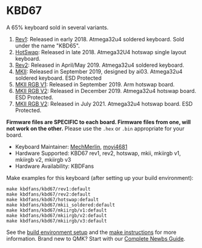 # KBD67

A 65% keyboard sold in several variants. 

1. [Rev1](rev1/): Released in early 2018. Atmega32u4 soldered keyboard. Sold under the name "KBD65".  
2. [HotSwap](hotswap/): Released in late 2018. Atmega32U4 hotswap single layout keyboard. 
3. [Rev2](rev2/): Released in April/May 2019. Atmega32u4 soldered keyboard.
4. [MKII](mkii_soldered/): Released in September 2019, designed by ai03. Atmega32u4 soldered keyboard. ESD Protected
5. [MKII RGB V1](mkiirgb/v1/): Released in September 2019. Arm hotswap board. 
6. [MKII RGB V2](mkiirgb/v2/): Released in December 2019. Atmega32u4 hotswap board. ESD Protected.
7. [MKII RGB V2](mkiirgb/v3/): Released in July 2021. Atmega32u4 hotswap board. ESD Protected.

 **Firmware files are SPECIFIC to each board. Firmware files from one, will not work on the other.** Please use the `.hex` or `.bin` appropriate for your board.

* Keyboard Maintainer: [MechMerlin](https://github.com/mechmerlin), [moyi4681](https://github.com/moyi4681)
* Hardware Supported: KBD67 rev1, rev2, hotswap, mkii, mkiirgb v1, mkiirgb v2, mkiirgb v3
* Hardware Availability: KBDFans

Make examples for this keyboard (after setting up your build environment):

    make kbdfans/kbd67/rev1:default
    make kbdfans/kbd67/rev2:default
    make kbdfans/kbd67/hotswap:default
    make kbdfans/kbd67/mkii_soldered:default 
    make kbdfans/kbd67/mkiirgb/v1:default  
    make kbdfans/kbd67/mkiirgb/v2:default  
    make kbdfans/kbd67/mkiirgb/v3:default

See the [build environment setup](https://docs.qmk.fm/#/getting_started_build_tools) and the [make instructions](https://docs.qmk.fm/#/getting_started_make_guide) for more information. Brand new to QMK? Start with our [Complete Newbs Guide](https://docs.qmk.fm/#/newbs).
